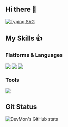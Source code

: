 ## Hi there 👋

<a href="https://git.io/typing-svg"><img src="https://readme-typing-svg.demolab.com?font=Fira+Code&pause=1000&color=D260F7&width=435&lines=I'm+Python+Backend+Developer" alt="Typing SVG" /></a>


## My Skills 👍


### Flatforms & Languages
<img src="https://img.shields.io/badge/Python-3776AB?style=flat-square&logo=Python&logoColor=white"/> <img src="https://img.shields.io/badge/JavaScript-F7DF1E?style=flat-square&logo=JavaScript&logoColor=black"/> <img src="https://img.shields.io/badge/.NET-512BD4?style=flat-square&logo=.NET&logoColor=white"/>

### Tools
<img src="https://img.shields.io/badge/Git-F05032?style=flat-square&logo=Git&logoColor=white"/>


## Git Status
![DevMon's GitHub stats](https://github-readme-stats.vercel.app/api?username=devmon724&show_icons=true&theme=radical)




<!--
**youngh0724/youngh0724** is a ✨ _special_ ✨ repository because its `README.md` (this file) appears on your GitHub profile.
Here are some ideas to get you started:

- 🔭 I’m currently working on ...
- 🌱 I’m currently learning ...
- 👯 I’m looking to collaborate on ...
- 🤔 I’m looking for help with ...
- 💬 Ask me about ...
- 📫 How to reach me: ...
- 😄 Pronouns: ...
- ⚡ Fun fact: ...
-->

